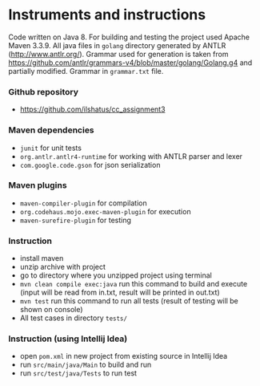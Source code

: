 # Instruments and instructions

Code written on Java 8. For building and testing the project used Apache Maven 3.3.9.
All java files in ```golang``` directory generated by ANTLR (http://www.antlr.org/). 
Grammar used for generation is taken from https://github.com/antlr/grammars-v4/blob/master/golang/Golang.g4
and partially modified. Grammar in ```grammar.txt``` file.

### Github repository
- https://github.com/ilshatus/cc_assignment3

### Maven dependencies
- ```junit``` for unit tests
- ```org.antlr.antlr4-runtime``` for working with ANTLR parser and lexer
- ```com.google.code.gson``` for json serialization
### Maven plugins
- ```maven-compiler-plugin``` for compilation
- ```org.codehaus.mojo.exec-maven-plugin``` for execution
- ```maven-surefire-plugin``` for testing
### Instruction
- install maven
- unzip archive with project
- go to directory where you unzipped project using terminal
- ```mvn clean compile exec:java``` run this command to build and execute (input will be read from in.txt, result will be printed in out.txt)
- ```mvn test``` run this command to run all tests (result of testing will be shown on console)
- All test cases in directory ```tests/```
### Instruction (using Intellij Idea) 
- open ```pom.xml``` in new project from existing source in Intellij Idea
- run ```src/main/java/Main``` to build and run
- run ```src/test/java/Tests``` to run test
